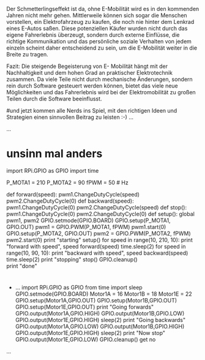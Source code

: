 Der Schmetterlingseffekt ist da, ohne E-Mobilität wird es in den kommenden Jahren nicht mehr gehen. Mittlerweile können sich sogar die Menschen vorstellen, ein Elektrofahrzeug zu kaufen, die noch nie hinter dem Lenkrad eines E-Autos saßen. Diese potenziellen Käufer wurden nicht durch das eigene Fahrerlebnis überzeugt, sondern durch externe Einflüsse, die richtige Kommunikation und das persönliche soziale Verhalten von jedem einzeln scheint daher entscheidend zu sein, um die E-Mobilität weiter in die Breite zu tragen.

Fazit:
Die steigende Begeisterung von E- Mobilität hängt mit der Nachhaltigkeit und dem hohen Grad an praktischer Elektrotechnik zusammen. Da viele Teile nicht durch mechanische Änderungen, sondern rein durch Software gesteuert werden können, bietet das viele neue Möglichkeiten und das Fahrerlebnis wird bei der Elektromobilität zu großen Teilen durch die Software beeinflusst. 

#und jetzt kommen alle Nerds ins Spiel, mit den richtigen Ideen und Strategien einen sinnvollen Beitrag zu leisten :-) … 

...
# unsinn mal anders

import RPi.GPIO as GPIO
import time

P_MOTA1 = 210
P_MOTA2 = 90
fPWM = 50  # Hz 

def forward(speed):
    pwm1.ChangeDutyCycle(speed)
    pwm2.ChangeDutyCycle(0)
def backward(speed):        
    pwm1.ChangeDutyCycle(0)
    pwm2.ChangeDutyCycle(speed)
    def stop():
    pwm1.ChangeDutyCycle(0)
    pwm2.ChangeDutyCycle(0)
def setup():
    global pwm1, pwm2
    GPIO.setmode(GPIO.BOARD)
    GPIO.setup(P_MOTA1, GPIO.OUT)
    pwm1 = GPIO.PWM(P_MOTA1, fPWM)
    pwm1.start(0)
    GPIO.setup(P_MOTA2, GPIO.OUT)
    pwm2 = GPIO.PWM(P_MOTA2, fPWM)
    pwm2.start(0)
print "starting"
setup()
for speed in range(10, 210, 10):
    print "forward with speed", speed
    forward(speed)
    time.sleep(2)
for speed in range(10, 90, 10):
    print "backward with speed", speed
    backward(speed)
    time.sleep(2)
print "stopping"
stop()
GPIO.cleanup()    
print "done"
#
* ...
import RPi.GPIO as GPIO
from time import sleep
GPIO.setmode(GPIO.BOARD)
Motor1A = 16
Motor1B = 18
Motor1E = 22
GPIO.setup(Motor1A,GPIO.OUT)
GPIO.setup(Motor1B,GPIO.OUT)
GPIO.setup(Motor1E,GPIO.OUT)
print "Going forwards"
GPIO.output(Motor1A,GPIO.HIGH)
GPIO.output(Motor1B,GPIO.LOW)
GPIO.output(Motor1E,GPIO.HIGH)
sleep(2)
print "Going backwards"
GPIO.output(Motor1A,GPIO.LOW)
GPIO.output(Motor1B,GPIO.HIGH)
GPIO.output(Motor1E,GPIO.HIGH)
sleep(2)
print "Now stop"
GPIO.output(Motor1E,GPIO.LOW)
GPIO.cleanup()
get no

...
